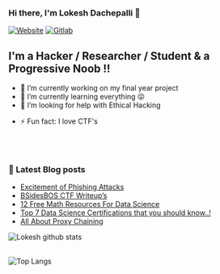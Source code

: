 ### Hi there, I'm Lokesh Dachepalli 👋


[![Website](https://img.shields.io/website?label=lokeshdachepalli.live&style=for-the-badge&url=http%3A%2F%2Flokeshdachepalli.live/)](https://lokeshdachepalli.live/)
[![Gitlab](https://img.shields.io/website?label=Github&style=for-the-badge&url=https%3A%2F%2Fgithub.com/LokeshDachepalli/)](https://github.com/LokeshDachepalli/)

## I'm a Hacker / Researcher / Student & a Progressive Noob !!

- 🔭 I’m currently working on my final year project
- 🌱 I’m currently learning everything 😜
- 🤔 I’m looking for help with Ethical Hacking
<!--- 📫 How to reach me: lokesh@amazingtricks.in-->
- ⚡ Fun fact: I love CTF's
<br />
<br />


### 📔 Latest Blog posts
<!-- BLOG-POST-LIST:START -->
- [Excitement of Phishing Attacks](https://www.amazingtricks.in/excitement-of-phishing-attacks/)
- [BSidesBOS CTF Writeup’s](https://www.amazingtricks.in/bsidesbos-ctf-writeups/)
- [12 Free Math Resources For Data Science](https://www.amazingtricks.in/12-free-math-resources-for-data-science/)
- [Top 7 Data Science Certifications that you should know..!](https://www.amazingtricks.in/top-7-data-science-certifications-that-you-should-know/)
- [All About Proxy Chaining](https://www.amazingtricks.in/all-about-proxy-chaining/)
<!-- BLOG-POST-LIST:END -->

![Lokesh github stats](https://github-readme-stats.vercel.app/api?username=lokeshdachepalli&show_icons=true&theme=highcontrast&hide=Contributedto)
<br>
</br>

![Top Langs](https://github-readme-stats.vercel.app/api/top-langs/?username=lokeshdachepalli)




